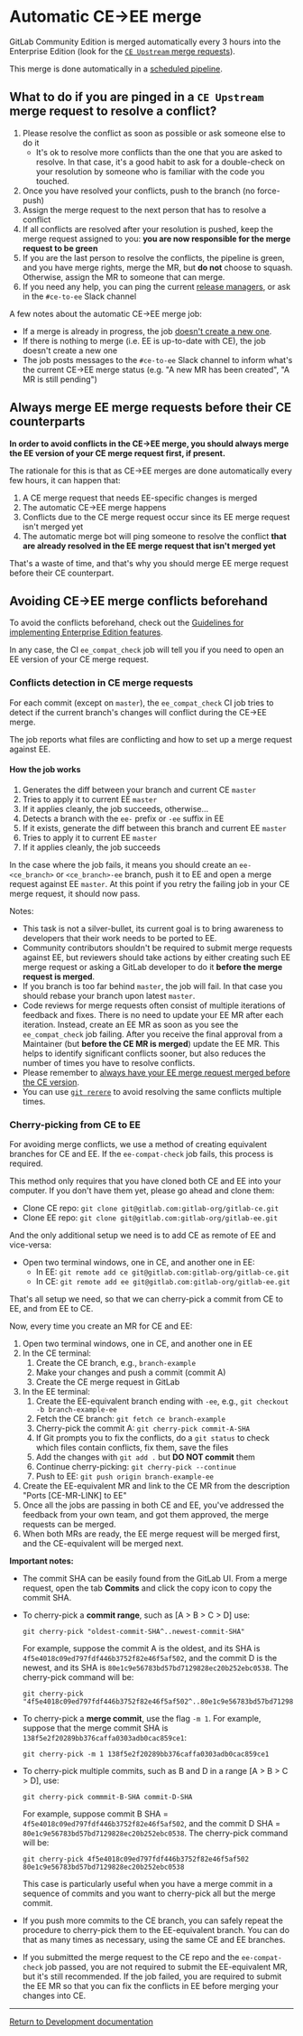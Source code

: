 # Automatic CE->EE merge

GitLab Community Edition is merged automatically every 3 hours into the
Enterprise Edition (look for the [`CE Upstream` merge requests]).

This merge is done automatically in a
[scheduled pipeline](https://gitlab.com/gitlab-org/release-tools/-/jobs/43201679).

## What to do if you are pinged in a `CE Upstream` merge request to resolve a conflict?

1. Please resolve the conflict as soon as possible or ask someone else to do it
   - It's ok to resolve more conflicts than the one that you are asked to resolve.
     In that case, it's a good habit to ask for a double-check on your resolution
     by someone who is familiar with the code you touched.
1. Once you have resolved your conflicts, push to the branch (no force-push)
1. Assign the merge request to the next person that has to resolve a conflict
1. If all conflicts are resolved after your resolution is pushed, keep the merge
   request assigned to you: **you are now responsible for the merge request to be
   green**
1. If you are the last person to resolve the conflicts, the pipeline is green,
   and you have merge rights, merge the MR, but **do not** choose to squash.
   Otherwise, assign the MR to someone that can merge.
1. If you need any help, you can ping the current [release managers], or ask in
   the `#ce-to-ee` Slack channel

A few notes about the automatic CE->EE merge job:

- If a merge is already in progress, the job
  [doesn't create a new one](https://gitlab.com/gitlab-org/release-tools/-/jobs/43157687).
- If there is nothing to merge (i.e. EE is up-to-date with CE), the job doesn't
  create a new one
- The job posts messages to the `#ce-to-ee` Slack channel to inform what's the
  current CE->EE merge status (e.g. "A new MR has been created", "A MR is still pending")

[`CE Upstream` merge requests]: https://gitlab.com/gitlab-org/gitlab-ee/merge_requests?label_name%5B%5D=CE+upstream
[release managers]: https://about.gitlab.com/release-managers/

## Always merge EE merge requests before their CE counterparts

**In order to avoid conflicts in the CE->EE merge, you should always merge the
EE version of your CE merge request first, if present.**

The rationale for this is that as CE->EE merges are done automatically every few
hours, it can happen that:

1. A CE merge request that needs EE-specific changes is merged
1. The automatic CE->EE merge happens
1. Conflicts due to the CE merge request occur since its EE merge request isn't
  merged yet
1. The automatic merge bot will ping someone to resolve the conflict **that are
  already resolved in the EE merge request that isn't merged yet**

That's a waste of time, and that's why you should merge EE merge request before
their CE counterpart.

## Avoiding CE->EE merge conflicts beforehand

To avoid the conflicts beforehand, check out the
[Guidelines for implementing Enterprise Edition features](ee_features.md).

In any case, the CI `ee_compat_check` job will tell you if you need to open an
EE version of your CE merge request.

### Conflicts detection in CE merge requests

For each commit (except on `master`), the `ee_compat_check` CI job tries to
detect if the current branch's changes will conflict during the CE->EE merge.

The job reports what files are conflicting and how to set up a merge request
against EE.

#### How the job works

1. Generates the diff between your branch and current CE `master`
1. Tries to apply it to current EE `master`
1. If it applies cleanly, the job succeeds, otherwise...
1. Detects a branch with the `ee-` prefix or `-ee` suffix in EE
1. If it exists, generate the diff between this branch and current EE `master`
1. Tries to apply it to current EE `master`
1. If it applies cleanly, the job succeeds

In the case where the job fails, it means you should create an `ee-<ce_branch>`
or `<ce_branch>-ee` branch, push it to EE and open a merge request against EE
`master`.
At this point if you retry the failing job in your CE merge request, it should
now pass.

Notes:

- This task is not a silver-bullet, its current goal is to bring awareness to
  developers that their work needs to be ported to EE.
- Community contributors shouldn't be required to submit merge requests against
  EE, but reviewers should take actions by either creating such EE merge request
  or asking a GitLab developer to do it **before the merge request is merged**.
- If you branch is too far behind `master`, the job will fail. In that case you
  should rebase your branch upon latest `master`.
- Code reviews for merge requests often consist of multiple iterations of
  feedback and fixes. There is no need to update your EE MR after each
  iteration. Instead, create an EE MR as soon as you see the
  `ee_compat_check` job failing. After you receive the final approval
  from a Maintainer (but **before the CE MR is merged**) update the EE MR.
  This helps to identify significant conflicts sooner, but also reduces the
  number of times you have to resolve conflicts.
- Please remember to
  [always have your EE merge request merged before the CE version](#always-merge-ee-merge-requests-before-their-ce-counterparts).
- You can use [`git rerere`](https://git-scm.com/docs/git-rerere)
  to avoid resolving the same conflicts multiple times.

### Cherry-picking from CE to EE

For avoiding merge conflicts, we use a method of creating equivalent branches
for CE and EE. If the `ee-compat-check` job fails, this process is required.

This method only requires that you have cloned both CE and EE into your computer.
If you don't have them yet, please go ahead and clone them:

- Clone CE repo: `git clone git@gitlab.com:gitlab-org/gitlab-ce.git`
- Clone EE repo: `git clone git@gitlab.com:gitlab-org/gitlab-ee.git`

And the only additional setup we need is to add CE as remote of EE and vice-versa:

- Open two terminal windows, one in CE, and another one in EE:
  - In EE: `git remote add ce git@gitlab.com:gitlab-org/gitlab-ce.git`
  - In CE: `git remote add ee git@gitlab.com:gitlab-org/gitlab-ee.git`

That's all setup we need, so that we can cherry-pick a commit from CE to EE, and
from EE to CE.

Now, every time you create an MR for CE and EE:

1. Open two terminal windows, one in CE, and another one in EE
1. In the CE terminal:
   1. Create the CE branch, e.g., `branch-example`
   1. Make your changes and push a commit (commit A)
   1. Create the CE merge request in GitLab
1. In the EE terminal:
   1. Create the EE-equivalent branch ending with `-ee`, e.g.,
      `git checkout -b branch-example-ee`
   1. Fetch the CE branch: `git fetch ce branch-example`
   1. Cherry-pick the commit A: `git cherry-pick commit-A-SHA`
   1. If Git prompts you to fix the conflicts, do a `git status`
      to check which files contain conflicts, fix them, save the files
   1. Add the changes with `git add .` but **DO NOT commit** them
   1. Continue cherry-picking: `git cherry-pick --continue`
   1. Push to EE: `git push origin branch-example-ee`
1. Create the EE-equivalent MR and link to the CE MR from the
description "Ports [CE-MR-LINK] to EE"
1. Once all the jobs are passing in both CE and EE, you've addressed the
feedback from your own team, and got them approved, the merge requests can be merged.
1. When both MRs are ready, the EE merge request will be merged first, and the
CE-equivalent will be merged next.

**Important notes:**

- The commit SHA can be easily found from the GitLab UI. From a merge request,
open the tab **Commits** and click the copy icon to copy the commit SHA.
- To cherry-pick a **commit range**, such as [A > B > C > D] use:

    ```shell
    git cherry-pick "oldest-commit-SHA^..newest-commit-SHA"
    ```

    For example, suppose the commit A is the oldest, and its SHA is `4f5e4018c09ed797fdf446b3752f82e46f5af502`,
    and the commit D is the newest, and its SHA is `80e1c9e56783bd57bd7129828ec20b252ebc0538`.
    The cherry-pick command will be:

    ```shell
    git cherry-pick "4f5e4018c09ed797fdf446b3752f82e46f5af502^..80e1c9e56783bd57bd7129828ec20b252ebc0538"
    ```

- To cherry-pick a **merge commit**, use the flag `-m 1`. For example, suppose that the
merge commit SHA is `138f5e2f20289bb376caffa0303adb0cac859ce1`:

    ```shell
    git cherry-pick -m 1 138f5e2f20289bb376caffa0303adb0cac859ce1
    ```
- To cherry-pick multiple commits, such as B and D in a range [A > B > C > D], use:

    ```shell
    git cherry-pick commmit-B-SHA commit-D-SHA
    ```

    For example, suppose commit B SHA = `4f5e4018c09ed797fdf446b3752f82e46f5af502`,
    and the commit D SHA = `80e1c9e56783bd57bd7129828ec20b252ebc0538`.
    The cherry-pick command will be:

    ```shell
    git cherry-pick 4f5e4018c09ed797fdf446b3752f82e46f5af502 80e1c9e56783bd57bd7129828ec20b252ebc0538
    ```

    This case is particularly useful when you have a merge commit in a sequence of
    commits and you want to cherry-pick all but the merge commit.

- If you push more commits to the CE branch, you can safely repeat the procedure
to cherry-pick them to the EE-equivalent branch. You can do that as many times as
necessary, using the same CE and EE branches.
- If you submitted the merge request to the CE repo and the `ee-compat-check` job passed,
you are not required to submit the EE-equivalent MR, but it's still recommended. If the
job failed, you are required to submit the EE MR so that you can fix the conflicts in EE
before merging your changes into CE.

---

[Return to Development documentation](README.md)
